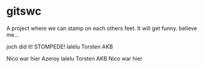 # gitswc
A project where we can stamp on each others feet.
It will get funny. believe me...

joch did it!
STOMPEDE! lalelu
Torsten AKB




Nico war hier
Azeroy lalelu Torsten AKB Nico war hier



